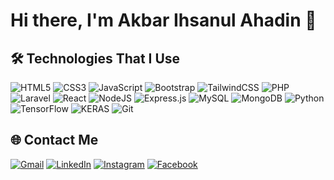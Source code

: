 # Hi there, I'm Akbar Ihsanul Ahadin 👋

## 🛠️ Technologies That I Use
![HTML5](https://img.shields.io/badge/html5-%23E34F26.svg?style=for-the-badge&logo=html5&logoColor=white)
![CSS3](https://img.shields.io/badge/css3-%231572B6.svg?style=for-the-badge&logo=css3&logoColor=white)
![JavaScript](https://img.shields.io/badge/javascript-%23323330.svg?style=for-the-badge&logo=javascript&logoColor=%23F7DF1E)
![Bootstrap](https://img.shields.io/badge/bootstrap-%238511FA.svg?style=for-the-badge&logo=bootstrap&logoColor=white)
![TailwindCSS](https://img.shields.io/badge/tailwindcss-%2338B2AC.svg?style=for-the-badge&logo=tailwind-css&logoColor=white)
![PHP](https://img.shields.io/badge/php-%23777BB4.svg?style=for-the-badge&logo=php&logoColor=white) 
![Laravel](https://img.shields.io/badge/laravel-%23FF2D20.svg?style=for-the-badge&logo=laravel&logoColor=white)
![React](https://img.shields.io/badge/react-%2320232a.svg?style=for-the-badge&logo=react&logoColor=%2361DAFB)
![NodeJS](https://img.shields.io/badge/Node.js-339933?style=for-the-badge&logo=nodedotjs&logoColor=white)
![Express.js](https://img.shields.io/badge/express.js-%23404d59.svg?style=for-the-badge&logo=express&logoColor=%2361DAFB)
![MySQL](https://img.shields.io/badge/mysql-%2300f.svg?style=for-the-badge&logo=mysql&logoColor=white)
![MongoDB](https://img.shields.io/badge/MongoDB-%234ea94b.svg?style=for-the-badge&logo=mongodb&logoColor=white)
![Python](https://img.shields.io/badge/python-3670A0?style=for-the-badge&logo=python&logoColor=ffdd54)
![TensorFlow](https://img.shields.io/badge/TensorFlow-FF6F00?style=for-the-badge&logo=tensorflow&logoColor=white)
![KERAS](https://img.shields.io/badge/Keras-FF0000?style=for-the-badge&logo=keras&logoColor=white)
![Git](https://img.shields.io/badge/git-%23F05033.svg?style=for-the-badge&logo=git&logoColor=white)

## 🌐 Contact Me
[![Gmail](https://img.shields.io/badge/-xitsaix-EA4335?style=flat&logo=Gmail&logoColor=white&link=mailto:xitsaix@gmail.com)](mailto:xitsaix@gmail.com) 
[![LinkedIn](https://img.shields.io/badge/-akbar--ihsanul--ahadin-0A66C2?style=flat&logo=linkedin&logoColor=white&link=https://linkedin.com/in/akbar-ihsanul-ahadin)](https://linkedin.com/in/akbar-ihsanul-ahadin) 
[![Instagram](https://img.shields.io/badge/-its____ai-E4405F?style=flat&logo=instagram&logoColor=white&link=https://instagram.com/its____ai/)](https://instagram.com/its____ai/) 
[![Facebook](https://img.shields.io/badge/-Akbar-1877F2?style=flat&logo=facebook&logoColor=white&link=https://facebook.com/shellaccount)](https://facebook.com/shellaccount)
